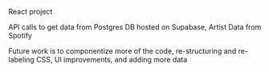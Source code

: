 React project

API calls to get data from Postgres DB hosted on Supabase, Artist Data from Spotify

Future work is to componentize more of the code, re-structuring and re-labeling CSS, UI improvements, and adding more data
